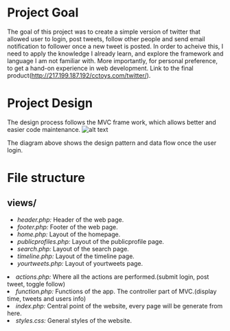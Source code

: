 # Project Goal

The goal of this project was to create a simple version of twitter that allowed user to login, post tweets, follow other people and send email notification to follower once a new tweet is posted.
In order to acheive this, I need to apply the knowledge I already learn, and explore the framework and language I am not familiar with. More importantly, for personal preference, to get a hand-on experience in web development. 
Link to the final product(http://217.199.187.192/cctoys.com/twitter/).

# Project Design

The design process follows the MVC frame work, which allows better and easier code maintenance.
![alt text](https://github.com/uml-dc2-2016-spring/MiniTwitter/blob/master/MVC%20frame%20work.png)

The diagram above shows the design pattern and data flow once the user login.

# File structure

## views/
<ul>
  <li><i>header.php:</i> Header of the web page.</li>
  <li><i>footer.php:</i> Footer of the web page.</li>
  <li><i>home.php:</i> Layout of the homepage.</li>
  <li><i>publicprofiles.php:</i> Layout of the publicprofile page.</li>
  <li><i>search.php:</i> Layout of the search page.</li>
  <li><i>timeline.php:</i> Layout of the timeline page.</li>
  <li><i>yourtweets.php:</i> Layout of yourtweets page.</li>
</ul>

<li><i>actions.php:</i> Where all the actions are performed.(submit login, post tweet, toggle follow)</li>
<li><i>function.php:</i> Functions of the app. The controller part of MVC.(display time, tweets and users info)</li>
<li><i>index.php:</i> Central point of the website, every page will be generate from here.</li>
<li><i>styles.css:</i> General styles of the website.</li>




